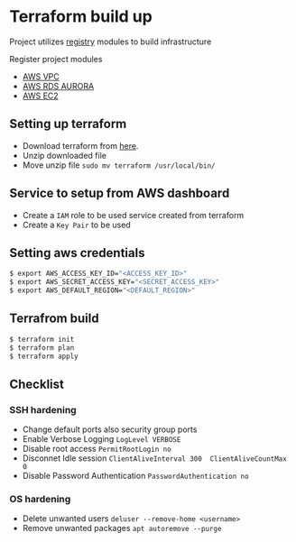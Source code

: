 # Terraform build up

Project utilizes [registry](https://registry.terraform.io/) modules to build infrastructure

Register project modules

* [AWS VPC](https://github.com/terraform-aws-modules/terraform-aws-vpc)
* [AWS RDS AURORA](https://github.com/terraform-aws-modules/terraform-aws-rds-aurora)
* [AWS EC2](https://github.com/terraform-aws-modules/terraform-aws-ec2-instance)


## Setting up terraform

* Download terraform from [here](https://www.terraform.io/downloads.html).
* Unzip downloaded file
* Move unzip file `sudo mv terraform /usr/local/bin/`

## Service to setup from AWS dashboard

* Create a `IAM` role to be used service created from terraform
* Create a `Key Pair` to be used


## Setting aws credentials

```sh
$ export AWS_ACCESS_KEY_ID="<ACCESS_KEY_ID>"
$ export AWS_SECRET_ACCESS_KEY="<SECRET_ACCESS_KEY>"
$ export AWS_DEFAULT_REGION="<DEFAULT_REGION>"
```

## Terrafrom build

```sh
$ terraform init
$ terraform plan
$ terraform apply
```

## Checklist
### SSH hardening

* Change default ports also security group ports
* Enable Verbose Logging `LogLevel VERBOSE`
* Disable root access `PermitRootLogin no`
* Disconnet Idle session `ClientAliveInterval 300  ClientAliveCountMax 0`
* Disable Password Authentication `PasswordAuthentication no`

### OS hardening

* Delete unwanted users `deluser --remove-home <username>`
* Remove unwanted packages `apt autoremove --purge`
